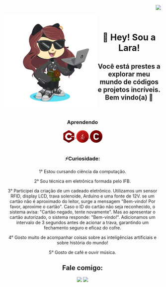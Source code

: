 <img align="right" src="https://komarev.com/ghpvc/?username=andreinaoliveira&color=ff69b4"><br>
<div align="center">
<div align="left">
  <a href="(https://github.com/Laraewellen/Laraewellen/blob/cfd9b146f9c4de3ddcb575e434944fd1894f2d5b/.github/octocat-1697678231229.png)(https://github.com/Laraewellen/Laraewellen/blob/cfd9b146f9c4de3ddcb575e434944fd1894f2d5b/.github/octocat-1697678231229.png)">
    <img align="left" src="https://github.com/Laraewellen/Laraewellen/blob/cfd9b146f9c4de3ddcb575e434944fd1894f2d5b/.github/octocat-1697678231229.png" width="300" heigth="300"/>
   
  </a>
</div>
<br>


  # 🌟 Hey! Sou a Lara!  
## Você está prestes a explorar meu mundo de códigos e projetos incríveis. Bem vindo(a) 🚀
<br>

### Aprendendo
<div align="center">
  <a href="[(https://github.com/Laraewellen/Laraewellen/blob/377bad01662e55b16ae5f87898728100f72a7fa1/.github/002-c.png)](https://github.com/Laraewellen/Laraewellen/blob/main/.github/002-c.png)">
    <img align="center" src="https://github.com/Laraewellen/Laraewellen/blob/377bad01662e55b16ae5f87898728100f72a7fa1/.github/002-c.png" width="40" heigth="40"/>
     </a>
  <a href="[https://github.com/Laraewellen/Laraewellen/blob/377bad01662e55b16ae5f87898728100f72a7fa1/.github/001-java.png](https://github.com/Laraewellen/Laraewellen/blob/main/.github/001-java.png)">
    <img align="center" src="https://github.com/Laraewellen/Laraewellen/blob/377bad01662e55b16ae5f87898728100f72a7fa1/.github/001-java.png" width="40" heigth="40"/>   
  </a>  
    <a href="[https://github.com/Laraewellen/Laraewellen/blob/51bc95af8d704756656bff33bddf2173a3c4a653/.github/001-c.png](https://github.com/Laraewellen/Laraewellen/blob/main/.github/001-c.png)">
    <img align="center" src="https://github.com/Laraewellen/Laraewellen/blob/main/.github/001-c.png" width="40" heigth="40"/>   
  </a>  
</div>
<br>

### ⚡Curiosidade: 
1° Estou cursando ciência da computação.

2° Sou técnica em eletrônica formada pelo IFB.

3° Participei da criação de um cadeado eletrônico. Utilizamos um sensor RFID, display LCD, trava solenoide, Arduino e uma fonte de 12V.
se um cartão não é aproximado do leitor, surge a mensagem "Bem-vindo! Por favor, aproxime o cartão". Caso o ID do cartão não seja reconhecido, o sistema avisa: "Cartão negado, tente novamente". Mas ao apresentar o cartão autorizado, o sistema responde: "Bem-vindo!". Adicionamos um intervalo de 3 segundos antes de acionar a trava, garantindo um fechamento seguro e eficaz do cofre. 

4° Gosto muito de acompanhar coisas sobre as inteligências artificiais e sobre história do mundo!

5° Gosto de café e ouvir música.


## Fale comigo:

<div>
<a href = "mailto:contato@laraewellen@gmail.com"><img loading="lazy" src="https://img.shields.io/badge/Gmail-D14836?style=for-the-badge&logo=gmail&logoColor=white" target="_blank"></a>
<a href="https://www.linkedin.com/in/lara-ewellen-bbaa81285" target="_blank"><img loading="lazy" src="https://img.shields.io/badge/-LinkedIn-%230077B5?style=for-the-badge&logo=linkedin&logoColor=white" target="_blank"></a>   
</div>
